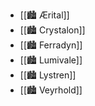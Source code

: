 - [[🏙️ Ærital]]
- [[🏙️ Crystalon]]
- [[🏙️ Ferradyn]]
- [[🏙️ Lumivale]]
- [[🏙️ Lystren]]
- [[🏙️ Veyrhold]]